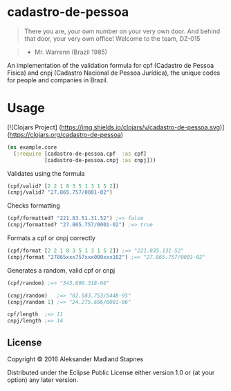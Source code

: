 # cadastro-de-pessoa

> There you are, your own number on your very own door. And behind that door,
> your very own office! Welcome to the team, DZ-015

> - Mr. Warrenn (Brazil 1985)

An implementation of the validation formula for
cpf (Cadastro de Pessoa Física) and cnpj (Cadastro Nacional de Pessoa Jurídica),
the unique codes for people and companies in Brazil.

# Usage

[![Clojars Project] (https://img.shields.io/clojars/v/cadastro-de-pessoa.svg)]
(https://clojars.org/cadastro-de-pessoa)

```clojure
(ns example.core
  (:require [cadastro-de-pessoa.cpf  :as cpf]
            [cadastro-de-pessoa.cnpj :as cnpj]))
```

Validates using the formula

```clojure
(cpf/valid? [2 2 1 8 3 5 1 3 1 5 2])
(cnpj/valid? "27.865.757/0001-02")
```

Checks formatting

```clojure
(cpf/formatted? "221.83.51.31.52") ;=> false
(cnpj/formatted? "27.865.757/0001-02") ;=> true
```

Formats a cpf or cnpj correctly

```clojure
(cpf/format [2 2 1 8 3 5 1 3 1 5 2]) ;=> "221.835.131-52"
(cnpj/format "27865xxx757xxx000xxx102") ;=> "27.865.757/0001-02"
```

Generates a random, valid cpf or cnpj

```clojure
(cpf/random) ;=> "343.696.318-66"

(cnpj/random)   ;=> "02.583.753/5448-95"
(cnpj/random 1) ;=> "24.275.606/0001-06"

```

```clojure
cpf/length  ;=> 11
cnpj/length ;=> 14

```

## License

Copyright © 2016 Aleksander Madland Stapnes

Distributed under the Eclipse Public License either version 1.0 or (at
your option) any later version.
